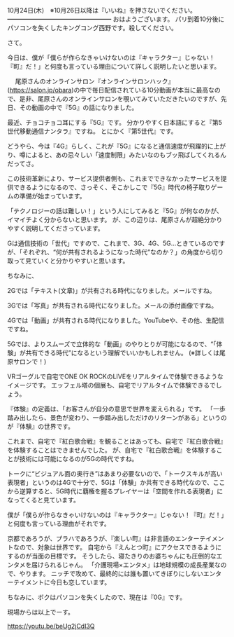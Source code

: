 10月24日(木)　※10月26日以降は『いいね』を押さないでください。
━━━━━━━━━━━━━━━━━
おはようございます。
パリ到着10分後にパソコンを失くしたキングコング西野です。殺してください。

さて。

今日は、僕が「僕らが作らなきゃいけないのは『キャラクター』じゃない！『町』だ！」と何度も言っている理由について詳しく説明したいと思います。

　
尾原さんのオンラインサロン『オンラインサロンハック』(https://salon.jp/obara)の中で毎日配信されている10分動画が本当に最高なので、是非、尾原さんのオンラインサロンを覗いてみていただきたいのですが、先日、その動画の中で『5G』の話になりました。

最近、チョコチョコ耳にする『5G』です。
分かりやすく日本語にすると『第5世代移動通信ナンタラ』ですね。
とにかく『第5世代』です。

どうやら、今は『4G』らしく、これが『5G』になると通信速度が飛躍的に上がり、噂によると、あの忌々しい「速度制限」みたいなのもブッ飛ばしてくれるんだってさ。

この技術革新により、サービス提供者側も、これまでできなかったサービスを提供できるようになるので、さっそく、そこかしこで『5G』時代の椅子取りゲームの準備が始まっています。

「テクノロジーの話は難しい！」という人にしてみると『5G』が何なのかが、イマイチよく分からないと思います。
が、この辺りは、尾原さんが超絶分かりやすく説明してくださっています。

Gは通信技術の「世代」ですので、これまで、3G、4G、5G…ときているのですが、「それぞれ、“何が共有されるようになった時代”なのか？」の角度から切り取って見ていくと分かりやすいと思います。

ちなみに、

2Gでは「テキスト(文章)」が共有される時代になりました。メールですね。

3Gでは「写真」が共有される時代になりました。メールの添付画像ですね。

4Gでは「動画」が共有される時代になりました。YouTubeや、その他、生配信ですね。

5Gでは、よりスムーズで立体的な「動画」のやりとりが可能になるので、“「体験」が共有できる時代”になるという理解でいいかもしれません。
(※詳しくは尾原サロンで！)

VRゴーグルで自宅でONE OK ROCKのLIVEをリアルタイムで体験できるようなイメージです。
エッフェル塔の個展も、自宅でリアルタイムで体験できるでしょう。

『体験』の定義は、「お客さんが自分の意思で世界を変えられる」です。
「一歩踏み出したら、景色が変わり、一歩踏み出しただけのリターンがある」というのが『体験』の世界です。

これまで、自宅で『紅白歌合戦』を観ることはあっても、自宅で『紅白歌合戦』を体験することはできませんでした。
が、自宅で『紅白歌合戦』を体験することが技術には可能になるのが5Gの時代ですね。

トークに“ビジュアル面の奥行き”はあまり必要ないので、「トークスキルが高い表現者」というのは4Gで十分で、5Gは「体験」か共有できる時代なので、ここから逆算すると、5G時代に覇権を握るプレイヤーは「空間を作れる表現者」になってくると見ています。

僕が「僕らが作らなきゃいけないのは『キャラクター』じゃない！『町』だ！」と何度も言っている理由がそれです。

京都であろうが、プラハであろうが、『楽しい町』は非言語のエンターテイメントなので、対象は世界です。
自宅から『えんとつ町』にアクセスできるようにするのが当面の目標です。
そうしたら、寝たきりのお婆ちゃんにも圧倒的なエンタメを届けられるじゃん。
「介護現場×エンタメ」は地球規模の成長産業なので、やります。
ニッチで攻めて、最終的には誰も置いてきぼりにしないエンターテイメントに今日も恋しています。

ちなみに、ボクはパソコンを失くしたので、現在は『0G』です。

現場からは以上でーす。

https://youtu.be/beUg2jCdI3Q
